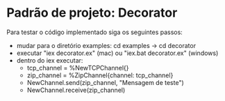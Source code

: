 # Padrão de projeto: Decorator

Para testar o código implementado siga os seguintes passos:

* mudar para o diretório examples: cd examples -> cd decorator
* executar "iex decorator.ex" (mac) ou "iex.bat decorator.ex" (windows)
* dentro do iex executar:
  * tcp_channel = %NewTCPChannel{}
  * zip_channel = %ZipChannel{channel: tcp_channel}
  * NewChannel.send(zip_channel, "Mensagem de teste")
  * NewChannel.receive(zip_channel)
